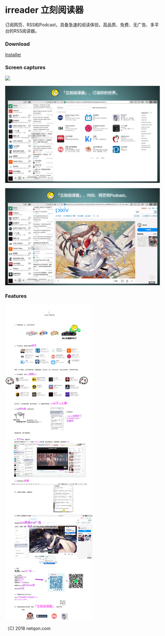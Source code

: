 # irreader 立刻阅读器

订阅网页、RSS和Podcast，具备急速的阅读体验，高品质、免费、无广告、多平台的RSS阅读器。


### Download

[Installer](http://irreader.netqon.com/)


### Screen captures

![](content/libs/c/0.png)

![](content/libs/c/1.png)

![](content/libs/c/2.png)

### Features

![](content/libs/mkt_0.png)

（C) 2018 netqon.com